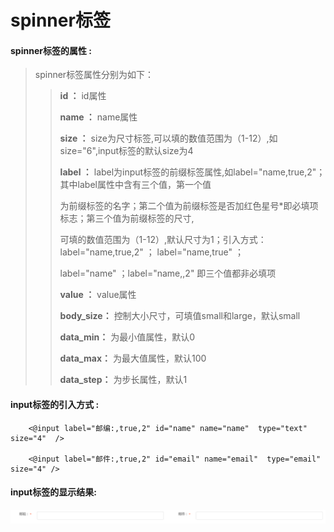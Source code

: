 # spinner**标签**

#### spinner**标签的属性 :**

> spinner标签属性分别为如下：
>
> > **id ：** id属性
> >
> > **name ：** name属性
> >
> > **size ：** size为尺寸标签,可以填的数值范围为（1-12）,如size="6",input标签的默认size为4
> >
> > **label ：** label为input标签的前缀标签属性,如label="name,true,2"；其中label属性中含有三个值，第一个值
> >
> > 为前缀标签的名字；第二个值为前缀标签是否加红色星号\*即必填项标志；第三个值为前缀标签的尺寸,
> >
> > 可填的数值范围为（1-12）,默认尺寸为1；引入方式：label="name,true,2" ； label="name,true" ；
> >
> > label="name" ；label="name,,2" 即三个值都非必填项
> >
> > **value  ：** value属性
> >
> > **body_size：** 控制大小尺寸，可填值small和large，默认small
> >
> > **data_min：** 为最小值属性，默认0
> >
> > **data_max：** 为最大值属性，默认100
> >
> > **data_step：** 为步长属性，默认1
> >
























#### input标签的引入方式 :

```
    <@input label="邮编:,true,2" id="name" name="name"  type="text" size="4"  />

    <@input label="邮件:,true,2" id="email" name="email"  type="email" size="4" />
```

#### input标签的显示结果:

![](/assets/input.png)

